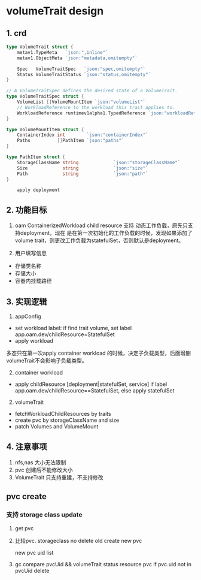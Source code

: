 # volumeTrait design

## 1. crd
```go
type VolumeTrait struct {
	metav1.TypeMeta   `json:",inline"`
	metav1.ObjectMeta `json:"metadata,omitempty"`

	Spec   VolumeTraitSpec   `json:"spec,omitempty"`
	Status VolumeTraitStatus `json:"status,omitempty"`
}

// A VolumeTraitSpec defines the desired state of a VolumeTrait.
type VolumeTraitSpec struct {
	VolumeList []VolumeMountItem `json:"volumeList"`
	// WorkloadReference to the workload this trait applies to.
	WorkloadReference runtimev1alpha1.TypedReference `json:"workloadRef"`
}

type VolumeMountItem struct {
	ContainerIndex int        `json:"containerIndex"`
	Paths          []PathItem `json:"paths"`
}

type PathItem struct {
	StorageClassName string             `json:"storageClassName"`
	Size             string             `json:"size"`
	Path             string             `json:"path"`
}
```
        apply deployment

## 2. 功能目标
1. oam ContainerizedWorkload child resource 支持 动态工作负载，原先只支持deployment，现在
是在第一次初始化的工作负载的时候，发现如果添加了 volume trait，则更改工作负载为statefulSet，否则默认是deployment。

2. 用户填写信息
- 存储类名称
- 存储大小
- 容器内挂载路径
    

## 3. 实现逻辑
1. appConfig 
- set workload label: if find trait volume, set label   app.oam.dev/childResource=StatefulSet 
- apply workload

多态只在第一次apply container workload 的时候，决定子负载类型，后面增删volumeTrait不会影响子负载类型。

2. container workload
- apply childResource [deployment|statefulSet, service]
    if label  app.oam.dev/childResource==StatefulSet,
    else
        apply statefulSet
      
2. volumeTrait
- fetchWorkloadChildResources by traits 
- create pvc by storageClassName and size 
- patch Volumes and VolumeMount

## 4. 注意事项
1. nfs,nas 大小无法限制
2. pvc 创建后不能修改大小
3. VolumeTrait 只支持重建，不支持修改
    
## pvc create

### 支持 storage class update
1. get pvc
2. 比较pvc. storageclass
   no delete old
   create new pvc
   
   new pvc uid list
3. gc
   compare pvcUid && volumeTrait status resource  pvc
   if pvc.uid not in pvcUid
        delete


